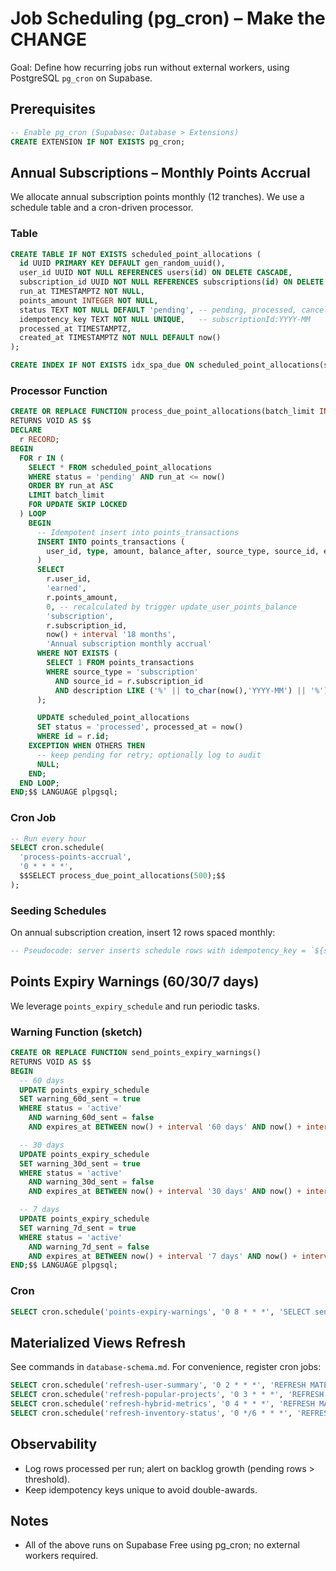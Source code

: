 # Job Scheduling (pg_cron) – Make the CHANGE

Goal: Define how recurring jobs run without external workers, using PostgreSQL `pg_cron` on Supabase.

## Prerequisites
```sql
-- Enable pg_cron (Supabase: Database > Extensions)
CREATE EXTENSION IF NOT EXISTS pg_cron;
```

## Annual Subscriptions – Monthly Points Accrual

We allocate annual subscription points monthly (12 tranches). We use a schedule table and a cron-driven processor.

### Table
```sql
CREATE TABLE IF NOT EXISTS scheduled_point_allocations (
  id UUID PRIMARY KEY DEFAULT gen_random_uuid(),
  user_id UUID NOT NULL REFERENCES users(id) ON DELETE CASCADE,
  subscription_id UUID NOT NULL REFERENCES subscriptions(id) ON DELETE CASCADE,
  run_at TIMESTAMPTZ NOT NULL,
  points_amount INTEGER NOT NULL,
  status TEXT NOT NULL DEFAULT 'pending', -- pending, processed, cancelled
  idempotency_key TEXT NOT NULL UNIQUE,   -- subscriptionId:YYYY-MM
  processed_at TIMESTAMPTZ,
  created_at TIMESTAMPTZ NOT NULL DEFAULT now()
);

CREATE INDEX IF NOT EXISTS idx_spa_due ON scheduled_point_allocations(status, run_at);
```

### Processor Function
```sql
CREATE OR REPLACE FUNCTION process_due_point_allocations(batch_limit INT DEFAULT 500)
RETURNS VOID AS $$
DECLARE
  r RECORD;
BEGIN
  FOR r IN (
    SELECT * FROM scheduled_point_allocations
    WHERE status = 'pending' AND run_at <= now()
    ORDER BY run_at ASC
    LIMIT batch_limit
    FOR UPDATE SKIP LOCKED
  ) LOOP
    BEGIN
      -- Idempotent insert into points_transactions
      INSERT INTO points_transactions (
        user_id, type, amount, balance_after, source_type, source_id, expires_at, description
      )
      SELECT 
        r.user_id,
        'earned',
        r.points_amount,
        0, -- recalculated by trigger update_user_points_balance
        'subscription',
        r.subscription_id,
        now() + interval '18 months',
        'Annual subscription monthly accrual'
      WHERE NOT EXISTS (
        SELECT 1 FROM points_transactions
        WHERE source_type = 'subscription'
          AND source_id = r.subscription_id
          AND description LIKE ('%' || to_char(now(),'YYYY-MM') || '%')
      );

      UPDATE scheduled_point_allocations
      SET status = 'processed', processed_at = now()
      WHERE id = r.id;
    EXCEPTION WHEN OTHERS THEN
      -- keep pending for retry; optionally log to audit
      NULL;
    END;
  END LOOP;
END;$$ LANGUAGE plpgsql;
```

### Cron Job
```sql
-- Run every hour
SELECT cron.schedule(
  'process-points-accrual',
  '0 * * * *',
  $$SELECT process_due_point_allocations(500);$$
);
```

### Seeding Schedules
On annual subscription creation, insert 12 rows spaced monthly:
```sql
-- Pseudocode: server inserts schedule rows with idempotency_key = `${subscriptionId}:${YYYY}-${MM}`
```

## Points Expiry Warnings (60/30/7 days)

We leverage `points_expiry_schedule` and run periodic tasks.

### Warning Function (sketch)
```sql
CREATE OR REPLACE FUNCTION send_points_expiry_warnings()
RETURNS VOID AS $$
BEGIN
  -- 60 days
  UPDATE points_expiry_schedule
  SET warning_60d_sent = true
  WHERE status = 'active'
    AND warning_60d_sent = false
    AND expires_at BETWEEN now() + interval '60 days' AND now() + interval '61 days';

  -- 30 days
  UPDATE points_expiry_schedule
  SET warning_30d_sent = true
  WHERE status = 'active'
    AND warning_30d_sent = false
    AND expires_at BETWEEN now() + interval '30 days' AND now() + interval '31 days';

  -- 7 days
  UPDATE points_expiry_schedule
  SET warning_7d_sent = true
  WHERE status = 'active'
    AND warning_7d_sent = false
    AND expires_at BETWEEN now() + interval '7 days' AND now() + interval '8 days';
END;$$ LANGUAGE plpgsql;
```

### Cron
```sql
SELECT cron.schedule('points-expiry-warnings', '0 8 * * *', 'SELECT send_points_expiry_warnings();');
```

## Materialized Views Refresh
See commands in `database-schema.md`. For convenience, register cron jobs:
```sql
SELECT cron.schedule('refresh-user-summary', '0 2 * * *', 'REFRESH MATERIALIZED VIEW CONCURRENTLY user_subscription_summary;');
SELECT cron.schedule('refresh-popular-projects', '0 3 * * *', 'REFRESH MATERIALIZED VIEW CONCURRENTLY popular_projects;');
SELECT cron.schedule('refresh-hybrid-metrics', '0 4 * * *', 'REFRESH MATERIALIZED VIEW CONCURRENTLY hybrid_performance_metrics;');
SELECT cron.schedule('refresh-inventory-status', '0 */6 * * *', 'REFRESH MATERIALIZED VIEW CONCURRENTLY inventory_status_overview;');
```

## Observability
- Log rows processed per run; alert on backlog growth (pending rows > threshold).
- Keep idempotency keys unique to avoid double-awards.

## Notes
- All of the above runs on Supabase Free using pg_cron; no external workers required.

